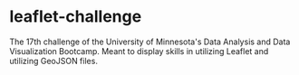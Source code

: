 # leaflet-challenge
The 17th challenge of the University of Minnesota's Data Analysis and Data Visualization Bootcamp.  Meant to display skills in utilizing Leaflet and utilizing GeoJSON files.
